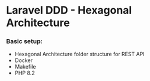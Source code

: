 # Laravel DDD - Hexagonal Architecture

### Basic setup:
  - Hexagonal Architecture folder structure for REST API
  - Docker
  - Makefile
  - PHP 8.2
